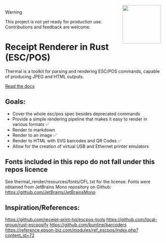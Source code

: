 <img src="readme/thermal.png" width="124" height="124" style="float:right; margin-left: 30px;">

> [!WARNING]
> This project is not yet ready for production use. Contributions and feedback are welcome.

# Receipt Renderer in Rust (ESC/POS)
Thermal is a toolkit for parsing and rendering ESC/POS commands, capable of producing JPEG and HTML outputs.

[Read the docs]([https://github.com/facebook/react/wiki/Sites-Using-React](https://github.com/zachzurn/thermal/wiki))

## Goals:
* Cover the whole esc/pos spec besides deprecated commands 
* Provide a simple rendering pipeline that makes it easy to render in various formats ✅
* Render to markdown
* Render to an image ✅
* Render to HTML with SVG barcodes and QR Codes ✅
* Allow for the creation of virtual USB and Ethernet printer emulators


## Fonts included in this repo do not fall under this repos licence

See thermal_render/resources/fonts/OFL.txt for the license. Fonts were obtained from JetBrains Mono repository on Github:
https://github.com/JetBrains/JetBrainsMono

## Inspiration/References:
https://github.com/receipt-print-hq/escpos-tools
https://github.com/local-group/rust-escposify
https://github.com/buntine/barcoders
https://reference.epson-biz.com/modules/ref_escpos/index.php?content_id=72
